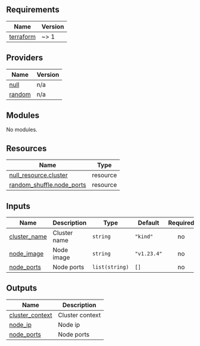 <!-- BEGIN_TF_DOCS -->
## Requirements

| Name | Version |
|------|---------|
| <a name="requirement_terraform"></a> [terraform](#requirement\_terraform) | ~> 1 |

## Providers

| Name | Version |
|------|---------|
| <a name="provider_null"></a> [null](#provider\_null) | n/a |
| <a name="provider_random"></a> [random](#provider\_random) | n/a |

## Modules

No modules.

## Resources

| Name | Type |
|------|------|
| [null_resource.cluster](https://registry.terraform.io/providers/hashicorp/null/latest/docs/resources/resource) | resource |
| [random_shuffle.node_ports](https://registry.terraform.io/providers/hashicorp/random/latest/docs/resources/shuffle) | resource |

## Inputs

| Name | Description | Type | Default | Required |
|------|-------------|------|---------|:--------:|
| <a name="input_cluster_name"></a> [cluster\_name](#input\_cluster\_name) | Cluster name | `string` | `"kind"` | no |
| <a name="input_node_image"></a> [node\_image](#input\_node\_image) | Node image | `string` | `"v1.23.4"` | no |
| <a name="input_node_ports"></a> [node\_ports](#input\_node\_ports) | Node ports | `list(string)` | `[]` | no |

## Outputs

| Name | Description |
|------|-------------|
| <a name="output_cluster_context"></a> [cluster\_context](#output\_cluster\_context) | Cluster context |
| <a name="output_node_ip"></a> [node\_ip](#output\_node\_ip) | Node ip |
| <a name="output_node_ports"></a> [node\_ports](#output\_node\_ports) | Node ports |
<!-- END_TF_DOCS -->